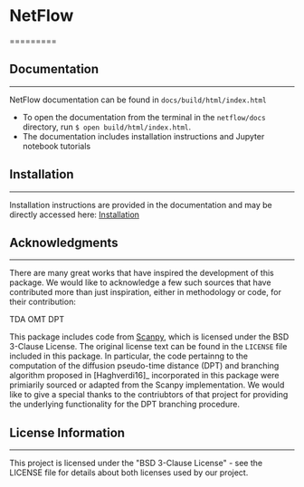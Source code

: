 # NetFlow
=========



## Documentation
----------------

NetFlow documentation can be found in `docs/build/html/index.html`
- To open the documentation from the terminal in the `netflow/docs` directory, run ```$ open build/html/index.html```.
- The documentation includes installation instructions and Jupyter notebook tutorials

## Installation
---------------

Installation instructions are provided in the documentation and may be directly accessed here: [Installation](docs/source/building/index.rst)


## Acknowledgments
------------------

There are many great works that have inspired the development of this package. We would like to acknowledge a few such sources that have contributed  more than just inspiration, either in methodology or code, for their contribution:

TDA
OMT
DPT

This package includes code from [Scanpy](https://github.com/scverse/scanpy), which is licensed under the BSD 3-Clause License. The original license text can be found in the `LICENSE` file included in this package. In particular, the code pertainng to the computation of the diffusion pseudo-time distance (DPT) and branching algorithm proposed in [Haghverdi16]_ incorporated in this package were primiarily sourced or adapted from the Scanpy implementation. We would like to give a special thanks to the contriubtors of that project for providing the underlying functionality for the DPT branching procedure. 


## License Information
----------------------

This project is licensed under the "BSD 3-Clause License" - see the LICENSE file for details about both licenses used by our project.